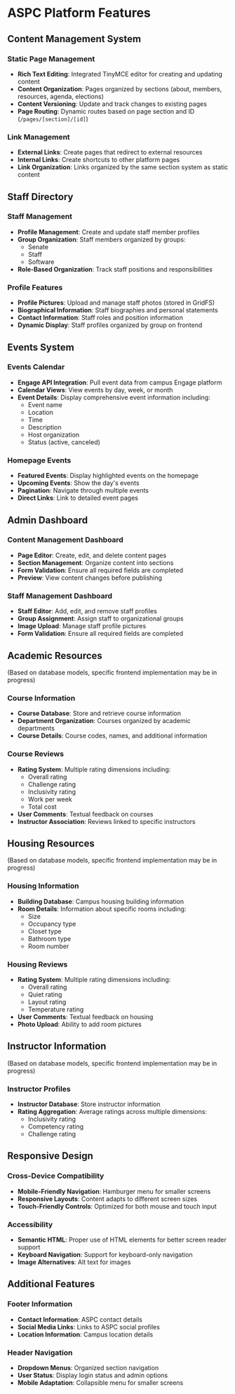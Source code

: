 # ASPC Platform Features

## Content Management System

### Static Page Management
- **Rich Text Editing**: Integrated TinyMCE editor for creating and updating content
- **Content Organization**: Pages organized by sections (about, members, resources, agenda, elections)
- **Content Versioning**: Update and track changes to existing pages
- **Page Routing**: Dynamic routes based on page section and ID (`/pages/[section]/[id]`)

### Link Management
- **External Links**: Create pages that redirect to external resources
- **Internal Links**: Create shortcuts to other platform pages
- **Link Organization**: Links organized by the same section system as static content


## Staff Directory

### Staff Management
- **Profile Management**: Create and update staff member profiles
- **Group Organization**: Staff members organized by groups:
  - Senate
  - Staff
  - Software
- **Role-Based Organization**: Track staff positions and responsibilities

### Profile Features
- **Profile Pictures**: Upload and manage staff photos (stored in GridFS)
- **Biographical Information**: Staff biographies and personal statements
- **Contact Information**: Staff roles and position information
- **Dynamic Display**: Staff profiles organized by group on frontend

## Events System

### Events Calendar
- **Engage API Integration**: Pull event data from campus Engage platform
- **Calendar Views**: View events by day, week, or month
- **Event Details**: Display comprehensive event information including:
  - Event name
  - Location
  - Time
  - Description
  - Host organization
  - Status (active, canceled)

### Homepage Events
- **Featured Events**: Display highlighted events on the homepage
- **Upcoming Events**: Show the day's events
- **Pagination**: Navigate through multiple events
- **Direct Links**: Link to detailed event pages

## Admin Dashboard

### Content Management Dashboard
- **Page Editor**: Create, edit, and delete content pages
- **Section Management**: Organize content into sections
- **Form Validation**: Ensure all required fields are completed
- **Preview**: View content changes before publishing

### Staff Management Dashboard
- **Staff Editor**: Add, edit, and remove staff profiles
- **Group Assignment**: Assign staff to organizational groups
- **Image Upload**: Manage staff profile pictures
- **Form Validation**: Ensure all required fields are completed

## Academic Resources
(Based on database models, specific frontend implementation may be in progress)

### Course Information
- **Course Database**: Store and retrieve course information
- **Department Organization**: Courses organized by academic departments
- **Course Details**: Course codes, names, and additional information

### Course Reviews
- **Rating System**: Multiple rating dimensions including:
  - Overall rating
  - Challenge rating
  - Inclusivity rating
  - Work per week
  - Total cost
- **User Comments**: Textual feedback on courses
- **Instructor Association**: Reviews linked to specific instructors

## Housing Resources
(Based on database models, specific frontend implementation may be in progress)

### Housing Information
- **Building Database**: Campus housing building information
- **Room Details**: Information about specific rooms including:
  - Size
  - Occupancy type
  - Closet type
  - Bathroom type
  - Room number

### Housing Reviews
- **Rating System**: Multiple rating dimensions including:
  - Overall rating
  - Quiet rating
  - Layout rating
  - Temperature rating
- **User Comments**: Textual feedback on housing
- **Photo Upload**: Ability to add room pictures

## Instructor Information
(Based on database models, specific frontend implementation may be in progress)

### Instructor Profiles
- **Instructor Database**: Store instructor information
- **Rating Aggregation**: Average ratings across multiple dimensions:
  - Inclusivity rating
  - Competency rating
  - Challenge rating

## Responsive Design

### Cross-Device Compatibility
- **Mobile-Friendly Navigation**: Hamburger menu for smaller screens
- **Responsive Layouts**: Content adapts to different screen sizes
- **Touch-Friendly Controls**: Optimized for both mouse and touch input

### Accessibility
- **Semantic HTML**: Proper use of HTML elements for better screen reader support
- **Keyboard Navigation**: Support for keyboard-only navigation
- **Image Alternatives**: Alt text for images

## Additional Features

### Footer Information
- **Contact Information**: ASPC contact details
- **Social Media Links**: Links to ASPC social profiles
- **Location Information**: Campus location details

### Header Navigation
- **Dropdown Menus**: Organized section navigation
- **User Status**: Display login status and admin options
- **Mobile Adaptation**: Collapsible menu for smaller screens
